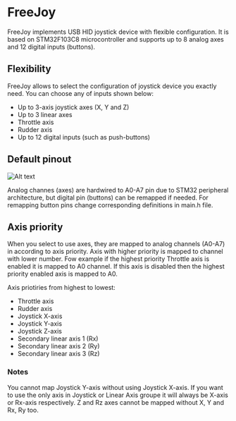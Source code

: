 # FreeJoy
FreeJoy implements USB HID joystick device with flexible configuration. It is based on STM32F103C8 microcontroller and supports up to 8 analog axes and 12 digital inputs (buttons).

## Flexibility
FreeJoy allows to select the configuration of joystick device you exactly need. You can choose any of inputs shown below:

* Up to 3-axis joystick axes (X, Y and Z)
* Up to 3 linear axes 
* Throttle axis
* Rudder axis
* Up to 12 digital inputs (such as push-buttons)

## Default pinout
![Alt text](https://a.radikal.ru/a29/1807/3b/911b58654ab7.jpg)

Analog channes (axes) are hardwired to A0-A7 pin due to STM32 peripheral architecture, but digital pin (buttons) can be remapped if needed. For remapping button pins change corresponding definitions in main.h file.

## Axis priority
When you select to use axes, they are mapped to analog channels (A0-A7) in according to axis priority. Axis with higher priority is mapped to channel with lower number. Fow example if the highest priority Throttle axis is enabled it is mapped to A0 channel. If this axis is disabled then the highest priority enabled axis is mapped to A0.  

Axis priotiries from highest to lowest:
- Throttle axis
- Rudder axis
- Joystick X-axis
- Joystick Y-axis
- Joystick Z-axis
- Secondary linear axis 1 (Rx)
- Secondary linear axis 2 (Ry)
- Secondary linear axis 3 (Rz)

### Notes
You cannot map Joystick Y-axis without using Joystick X-axis. If you want to use the only axis in Joystick or Linear Axis groupe it will always be X-axis or Rx-axis respectively. Z and Rz axes cannot be mapped without X, Y and Rx, Ry too.

